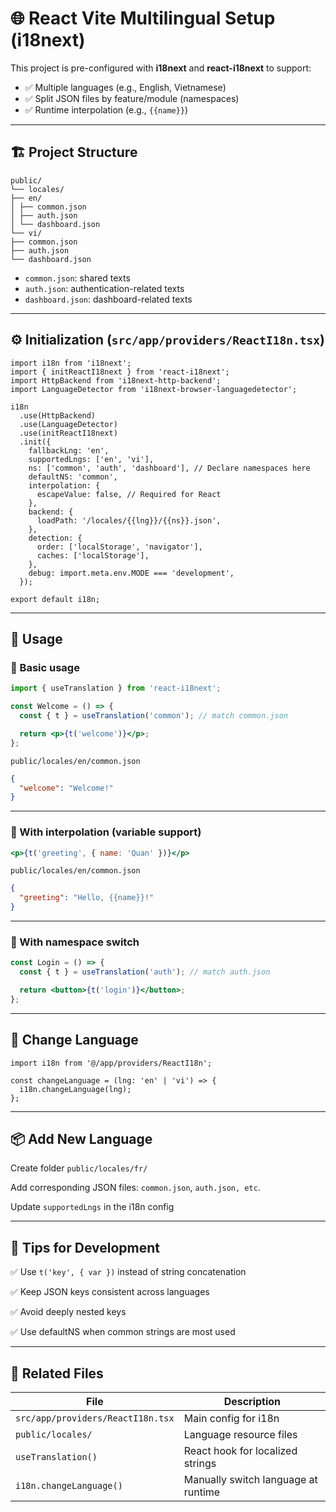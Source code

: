 # 🌐 React Vite Multilingual Setup (i18next)

This project is pre-configured with **i18next** and **react-i18next** to support:
- ✅ Multiple languages (e.g., English, Vietnamese)
- ✅ Split JSON files by feature/module (namespaces)
- ✅ Runtime interpolation (e.g., `{{name}}`)

---

## 🏗️ Project Structure
```
public/
└── locales/
├── en/
│ ├── common.json
│ ├── auth.json
│ └── dashboard.json
└── vi/
├── common.json
├── auth.json
└── dashboard.json
```
- `common.json`: shared texts
- `auth.json`: authentication-related texts
- `dashboard.json`: dashboard-related texts
---

## ⚙️ Initialization (`src/app/providers/ReactI18n.tsx`)

```tsx
import i18n from 'i18next';
import { initReactI18next } from 'react-i18next';
import HttpBackend from 'i18next-http-backend';
import LanguageDetector from 'i18next-browser-languagedetector';

i18n
  .use(HttpBackend)
  .use(LanguageDetector)
  .use(initReactI18next)
  .init({
    fallbackLng: 'en',
    supportedLngs: ['en', 'vi'],
    ns: ['common', 'auth', 'dashboard'], // Declare namespaces here
    defaultNS: 'common',
    interpolation: {
      escapeValue: false, // Required for React
    },
    backend: {
      loadPath: '/locales/{{lng}}/{{ns}}.json',
    },
    detection: {
      order: ['localStorage', 'navigator'],
      caches: ['localStorage'],
    },
    debug: import.meta.env.MODE === 'development',
  });

export default i18n;
```
---
## 💬 Usage
### 🔹 Basic usage
```jsx
import { useTranslation } from 'react-i18next';

const Welcome = () => {
  const { t } = useTranslation('common'); // match common.json

  return <p>{t('welcome')}</p>;
};
```
`public/locales/en/common.json`

```json
{
  "welcome": "Welcome!"
}
```
---
### 🔹 With interpolation (variable support)
```jsx
<p>{t('greeting', { name: 'Quan' })}</p>
```
`
public/locales/en/common.json
`
```json
{
  "greeting": "Hello, {{name}}!"
}
```

---
### 🔹 With namespace switch
```jsx
const Login = () => {
  const { t } = useTranslation('auth'); // match auth.json

  return <button>{t('login')}</button>;
};
```

---
## 🔄 Change Language
```tsx
import i18n from '@/app/providers/ReactI18n';

const changeLanguage = (lng: 'en' | 'vi') => {
  i18n.changeLanguage(lng);
};
```
---
## 📦 Add New Language
Create folder `public/locales/fr/`

Add corresponding JSON files: `common.json`, `auth.json, etc`.

Update `supportedLngs` in the i18n config

---
## 🧪 Tips for Development
✅ Use `t('key', { var })` instead of string concatenation

✅ Keep JSON keys consistent across languages

✅ Avoid deeply nested keys

✅ Use defaultNS when common strings are most used

---
## 📁 Related Files
| File                              | Description                         |
| --------------------------------- | ----------------------------------- |
| `src/app/providers/ReactI18n.tsx` | Main config for i18n                |
| `public/locales/`                 | Language resource files             |
| `useTranslation()`                | React hook for localized strings    |
| `i18n.changeLanguage()`           | Manually switch language at runtime |
